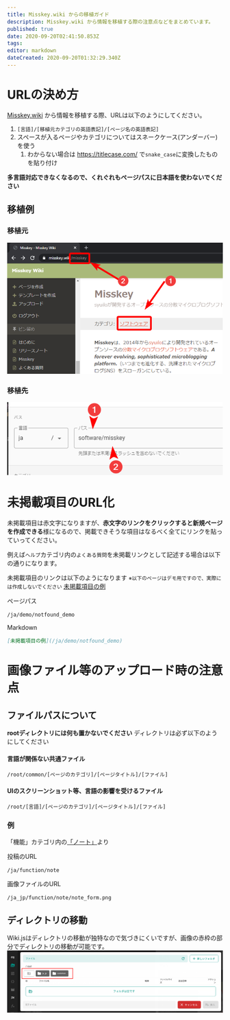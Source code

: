 ```yaml
---
title: Misskey.wiki からの移植ガイド
description: Misskey.wiki から情報を移植する際の注意点などをまとめています。
published: true
date: 2020-09-20T02:41:50.853Z
tags: 
editor: markdown
dateCreated: 2020-09-20T01:32:29.340Z
---
```


# URLの決め方
[Misskey.wiki](https://misskey.wiki/) から情報を移植する際、URLは以下のようにしてください。


1. `[言語]/[移植元カテゴリの英語表記]/[ページ名の英語表記]`
2. スペースが入るページやカテゴリについてはスネークケース(アンダーバー)を使う
	1. わからない場合は https://titlecase.com/ で`snake_case`に変換したものを貼り付け
  
**多言語対応できなくなるので、くれぐれもページパスに日本語を使わないでください**


## 移植例
### 移植元
![transplantation_guide_1.png](/ja_jp/wiki_guide/transplantation_guide_1.png)

### 移植先
![transplantation_guide_2.png](/ja_jp/wiki_guide/transplantation_guide_2.png)


# 未掲載項目のURL化
未掲載項目は赤文字になりますが、**赤文字のリンクをクリックすると新規ページを作成できる**様になるので、掲載できそうな項目はなるべく全てにリンクを貼っていってください。

例えば`ヘルプ`カテゴリ内の`よくある質問`を未掲載リンクとして記述する場合は以下の通りになります。

未掲載項目のリンクは以下のようになります
<small>※以下のページはデモ用ですので、実際には作成しないでください</small>
[未掲載項目の例](/ja/demo/notfound_demo)

ページパス
```
/ja/demo/notfound_demo
```

Markdown
```md
[未掲載項目の例](/ja/demo/notfound_demo)
```

# 画像ファイル等のアップロード時の注意点

## ファイルパスについて

**rootディレクトリには何も置かないでください**
ディレクトリは必ず以下のようにしてください


#### 言語が関係ない共通ファイル
`/root/common/[ページのカテゴリ]/[ページタイトル]/[ファイル]`

#### UIのスクリーンショット等、言語の影響を受けるファイル
`/root/[言語]/[ページのカテゴリ]/[ページタイトル]/[ファイル]`


### 例
「機能」カテゴリ内の[「ノート」](/ja/function/note)より

投稿のURL
```
/ja/function/note
```
画像ファイルのURL
```
/ja_jp/function/note/note_form.png
```



## ディレクトリの移動
Wiki.jsはディレクトリの移動が独特なので気づきにくいですが、画像の赤枠の部分でディレクトリの移動が可能です。
![directory_guide_1.png](/ja_jp/wiki_guide/directory_guide_1.png)